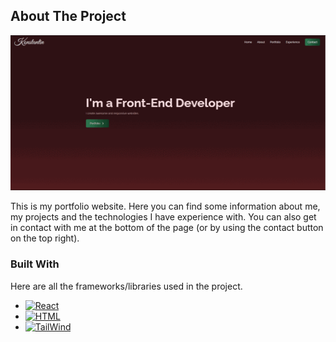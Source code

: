 <!-- Improved compatibility of back to top link: See: https://github.com/othneildrew/Best-README-Template/pull/73 -->

<a name="readme-top"></a>

<!--
*** Thanks for checking out the Best-README-Template. If you have a suggestion
*** that would make this better, please fork the repo and create a pull request
*** or simply open an issue with the tag "enhancement".
*** Don't forget to give the project a star!
*** Thanks again! Now go create something AMAZING! :D
-->

<!-- ABOUT THE PROJECT -->

## About The Project

[![Product Name Screen Shot][product-screenshot]](https://titi7454.github.io/Portfolio/)

This is my portfolio website. Here you can find some information about me, my projects and the technologies I have experience with. You can also get in contact with me at the bottom of the page (or by using the contact button on the top right).


### Built With

Here are all the frameworks/libraries used in the project.

- [![React][react.js]][react-url]
- [![HTML][HTML5]][HTML-url]
- [![TailWind][tailwind.css]][tailwind-url]


<!-- MARKDOWN LINKS & IMAGES -->
<!-- https://www.markdownguide.org/basic-syntax/#reference-style-links -->

[product-screenshot]: images/PortfolioDemo.gif
[HTML5]: https://img.shields.io/badge/HTML5-E34F26?style=for-the-badge&logo=html5&logoColor=white
[html-url]: https://html.com/
[react.js]: https://img.shields.io/badge/React-20232A?style=for-the-badge&logo=react&logoColor=61DAFB
[react-url]: https://reactjs.org/
[CSS3]: https://img.shields.io/badge/CSS3-1572B6?style=for-the-badge&logo=css3&logoColor=white
[css-url]: www.w3.org/
[tailwind.css]: https://img.shields.io/badge/Tailwind_CSS-38B2AC?style=for-the-badge&logo=tailwind-css&logoColor=white
[tailwind-url]: https://angular.io/
[typescript.js]: https://img.shields.io/badge/TypeScript-007ACC?style=for-the-badge&logo=typescript&logoColor=white
[typescript-url]: https://www.typescriptlang.org/
